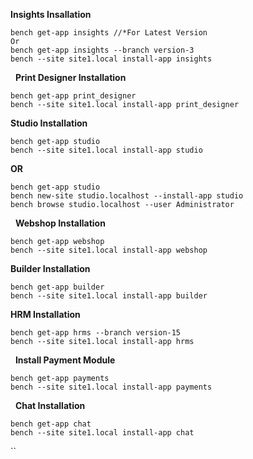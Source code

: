 **Insights Insallation**   

```
bench get-app insights //*For Latest Version
Or
bench get-app insights --branch version-3
bench --site site1.local install-app insights
````
 
**Print Designer Installation**  
```
bench get-app print_designer   
bench --site site1.local install-app print_designer   
```
**Studio Installation**
```
bench get-app studio   
bench --site site1.local install-app studio
```
**OR**
```
bench get-app studio
bench new-site studio.localhost --install-app studio
bench browse studio.localhost --user Administrator
````
 
**Webshop Installation**   
```
bench get-app webshop   
bench --site site1.local install-app webshop   
```
**Builder Installation**   
```
bench get-app builder   
bench --site site1.local install-app builder   
```

**HRM Installation**   
```
bench get-app hrms --branch version-15  
bench --site site1.local install-app hrms  
```
 
**Install Payment Module**   
```
bench get-app payments   
bench --site site1.local install-app payments   
```
 
**Chat Installation**
```
bench get-app chat    
bench --site site1.local install-app chat   
```
``
